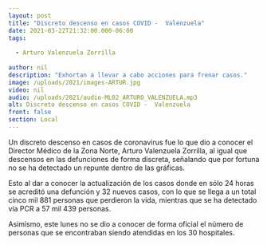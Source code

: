 ```yaml
---
layout: post
title: "Discreto descenso en casos COVID -  Valenzuela"
date: 2021-03-22T21:32:00.000-06:00
tags:
  
  - Arturo Valenzuela Zorrilla
  
author: nil
description: "Exhortan a llevar a cabo acciones para frenar casos."
image: /uploads/2021/images-ARTUR.jpg
video: nil
audio: /uploads/2021/audio-ML02_ARTURO_VALENZUELA.mp3
alt: Discreto descenso en casos COVID -  Valenzuela
front: false
section: Local
---
```


Un discreto descenso en casos de coronavirus fue lo que dio a conocer el Director Médico de la Zona Norte, Arturo Valenzuela Zorrilla, al igual que descensos en las defunciones de forma discreta, señalando que por fortuna no se ha detectado un repunte dentro de las gráficas.

Esto al dar a conocer la actualización de los casos donde en sólo 24 horas se acreditó una defunción y 32 nuevos casos, con lo que se llega a un total cinco mil 881 personas que perdieron la vida, mientras que se ha detectado vía PCR a 57 mil 439 personas.

Asimismo, este lunes no se dio a conocer de forma oficial el número de personas que se encontraban siendo atendidas en los 30 hospitales.
